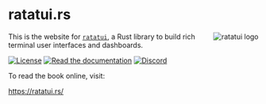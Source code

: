 # ratatui.rs

<img align="right" src="https://avatars.githubusercontent.com/u/125200832?s=128&v=4" alt="ratatui logo">

This is the website for [`ratatui`](https://github.com/ratatui-org/ratatui), a Rust library to build
rich terminal user interfaces and dashboards.

[![License](https://img.shields.io/crates/l/ratatui?style=for-the-badge)](./LICENSE.md)
[![Read the documentation](https://img.shields.io/badge/Read-Documentation-blue?style=for-the-badge)](https://ratatui.rs/)
[![Discord](https://img.shields.io/discord/1070692720437383208?label=discord&logo=discord&style=for-the-badge)](https://discord.gg/pMCEU9hNEj)

To read the book online, visit:

<https://ratatui.rs/>
